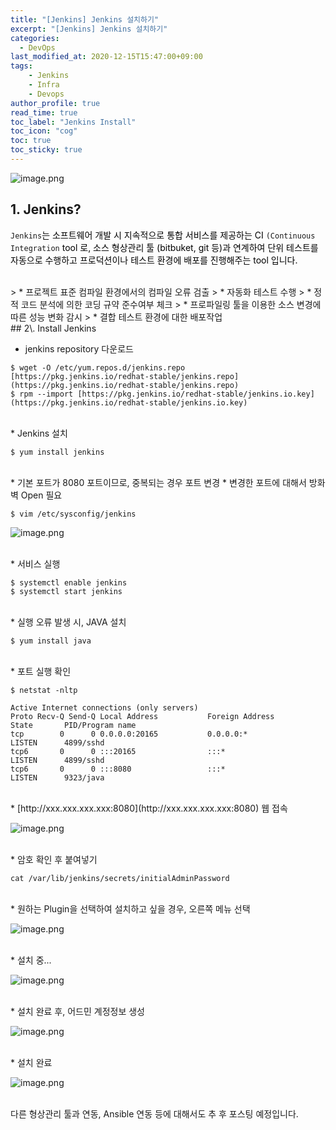 ```yaml
---
title: "[Jenkins] Jenkins 설치하기"
excerpt: "[Jenkins] Jenkins 설치하기"
categories: 
  - DevOps
last_modified_at: 2020-12-15T15:47:00+09:00
tags: 
    - Jenkins
    - Infra
    - Devops
author_profile: true
read_time: true
toc_label: "Jenkins Install" 
toc_icon: "cog" 
toc: true
toc_sticky: true
---
```


![image.png](https://github.com/youngfromseoul/youngfromseoul.github.io/blob/master/assets/images/jenkins1.png?raw=true)

## 1\. Jenkins?

`Jenkins`<span style="color:#000000">는 소프트웨어 개발 시 지속적으로 통합 서비스를 제공하는 CI </span>`(Continuous Integration`<span style="color:#000000"> tool 로,</span><span style="color:#000000"></span>
<span style="color:#000000">소스 형상관리 툴 (bitbuket, git 등)과 연계하여 단위 테스트를 자동으로 수행하고 프로덕션이나 테스트 환경에 배포를 진행해주는 tool 입니다.</span>

<br>
> * 프로젝트 표준 컴파일 환경에서의 컴파일 오류 검출
> * 자동화 테스트 수행
> * 정적 코드 분석에 의한 코딩 규약 준수여부 체크
> * 프로파일링 툴을 이용한 소스 변경에 따른 성능 변화 감시
> * 결합 테스트 환경에 대한 배포작업

<br>
## 2\. Install Jenkins

* jenkins repository 다운로드

```
$ wget -O /etc/yum.repos.d/jenkins.repo [https://pkg.jenkins.io/redhat-stable/jenkins.repo](https://pkg.jenkins.io/redhat-stable/jenkins.repo)
$ rpm --import [https://pkg.jenkins.io/redhat-stable/jenkins.io.key](https://pkg.jenkins.io/redhat-stable/jenkins.io.key)
```
<br>
* Jenkins 설치

```
$ yum install jenkins
```
<br>
* 기본 포트가 8080 포트이므로, 중복되는 경우 포트 변경
* 변경한 포트에 대해서 방화벽 Open 필요

```
$ vim /etc/sysconfig/jenkins
```

![image.png](https://github.com/youngfromseoul/youngfromseoul.github.io/blob/master/assets/images/jenkins2.png?raw=true)

<br>
* 서비스 실행

```
$ systemctl enable jenkins 
$ systemctl start jenkins
```
<br>
* 실행 오류 발생 시, JAVA 설치

```
$ yum install java
```
<br>
* 포트 실행 확인

```
$ netstat -nltp

Active Internet connections (only servers)
Proto Recv-Q Send-Q Local Address           Foreign Address         State       PID/Program name
tcp        0      0 0.0.0.0:20165           0.0.0.0:*               LISTEN      4899/sshd
tcp6       0      0 :::20165                :::*                    LISTEN      4899/sshd
tcp6       0      0 :::8080                 :::*                    LISTEN      9323/java
```
<br>
* [http://xxx.xxx.xxx.xxx:8080](http://xxx.xxx.xxx.xxx:8080) 웹 접속

![image.png](https://github.com/youngfromseoul/youngfromseoul.github.io/blob/master/assets/images/jenkins3.png?raw=true)

<br>
* 암호 확인 후 붙여넣기

```
cat /var/lib/jenkins/secrets/initialAdminPassword
```
<br>
* 원하는 Plugin을 선택하여 설치하고 싶을 경우, 오른쪽 메뉴 선택

![image.png](https://github.com/youngfromseoul/youngfromseoul.github.io/blob/master/assets/images/jenkins4.png?raw=true)

<br>
* 설치 중...

![image.png](https://github.com/youngfromseoul/youngfromseoul.github.io/blob/master/assets/images/jenkins5.png?raw=true)

<br>
* 설치 완료 후, 어드민 계정정보 생성

![image.png](https://github.com/youngfromseoul/youngfromseoul.github.io/blob/master/assets/images/jenkins6.png?raw=true)

<br>
* 설치 완료

![image.png](https://github.com/youngfromseoul/youngfromseoul.github.io/blob/master/assets/images/jenkins7.png?raw=true)

<br>
다른 형상관리 툴과 연동, Ansible 연동 등에 대해서도 추 후 포스팅 예정입니다.

